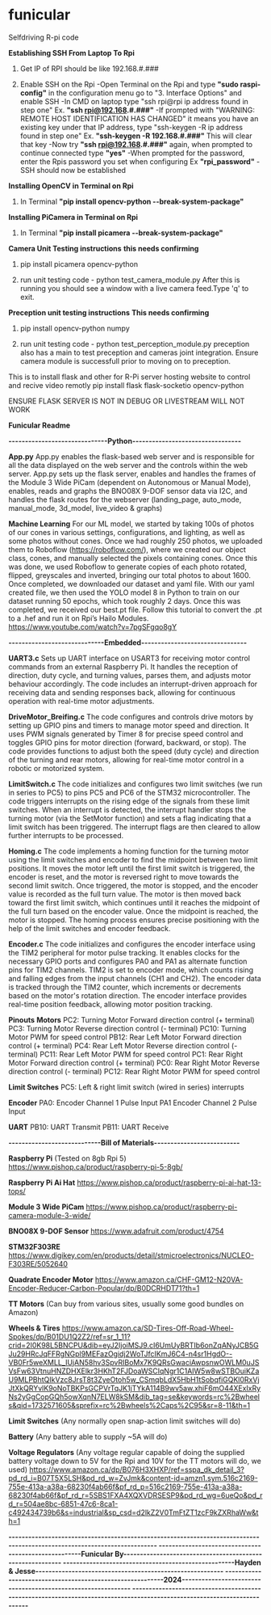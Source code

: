 # funicular
Selfdriving R-pi code


**Establishing SSH From Laptop To Rpi**
1. Get IP of RPI should be like 192.168.#.###

2. Enable SSH on the Rpi
   -Open Terminal on the Rpi and type **"sudo raspi-config"** in the configuration menu go to "3. Interface      Options" and enable SSH
   -In CMD on laptop type "ssh rpi@rpi ip address found in step one" Ex. **"ssh rpi@192.168.#.###"**
   -If prompted with "WARNING: REMOTE HOST IDENTIFICATION HAS CHANGED" it means you have an existing key under that IP address, type "ssh-keygen -R ip address found in step one" Ex. **"ssh-keygen -R 192.168.#.###"** This will clear that key
   -Now try **"ssh rpi@192.168.#.###"** again, when prompted to continue connected type **"yes"**
   -When prompted for the password, enter the Rpis password you set when configuring Ex **"rpi_password"**
   -SSH should now be established

**Installing OpenCV in Terminal on Rpi**
1. In Terminal **"pip install opencv-python --break-system-package"**

**Installing PiCamera in Terminal on Rpi**
1. In Terminal **"pip install picamera --break-system-package"**


**Camera Unit Testing instructions**
**this needs confirming**
1. pip install picamera opencv-python

2. run unit testing code - python test_camera_module.py
After this is running you should see a window with a live camera feed.Type 'q' to exit.


**Preception unit testing instructions**
**This needs confirming**
1. pip install opencv-python numpy

2. run unit testing code - python test_perception_module.py
preception also has a main to test preception and cameras joint integration. Ensure camera module is successfull prior to moving on to preception.

This is to install flask and other for R-Pi server hosting website to control and recive video remotly
pip install flask flask-socketio opencv-python


ENSURE FLASK SERVER IS NOT IN DEBUG OR LIVESTREAM WILL NOT WORK

**Funicular Readme**

**------------------------------Python---------------------------------**

**App.py**
App.py enables the flask-based web server and is responsible for all the data displayed on the web server and the controls within the web server. App.py sets up the flask server, enables and handles the frames of the Module 3 Wide PiCam (dependent on Autonomous or Manual Mode), enables, reads and graphs the BNO08X 9-DOF sensor data via I2C, and handles the flask routes for the webserver (landing_page, auto_mode, manual_mode, 3d_model, live_video & graphs)


**Machine Learning**
For our ML model, we started by taking 100s of photos of our cones in various settings, configurations, and lighting, as well as some photos without cones. Once we had roughly 250 photos, we uploaded them to Roboflow (https://roboflow.com/), where we created our object class, cones, and manually selected the pixels containing cones. Once this was done, we used Roboflow to generate copies of each photo rotated, flipped, greyscales and inverted, bringing our total photos to about 1600. Once completed, we downloaded our dataset and yaml file. With our yaml created file, we then used the YOLO model 8 in Python to train on our dataset running 50 epochs, which took roughly 2 days. Once this was completed, we received our best.pt file. Follow this tutorial to convert the .pt to a .hef and run it on Rpi’s Hailo Modules. https://www.youtube.com/watch?v=7pgSFgqo8gY

**-----------------------------Embedded--------------------------------**

**UART3.c**
Sets up UART interface on USART3 for receiving motor control commands from an external Raspberry Pi. It handles the reception of direction, duty cycle, and turning values, parses them, and adjusts motor behaviour accordingly. The code includes an interrupt-driven approach for receiving data and sending responses back, allowing for continuous operation with real-time motor adjustments.

**DriveMotor_Breifing.c**
The code configures and controls drive motors by setting up GPIO pins and timers to manage motor speed and direction. It uses PWM signals generated by Timer 8 for precise speed control and toggles GPIO pins for motor direction (forward, backward, or stop). The code provides functions to adjust both the speed (duty cycle) and direction of the turning and rear motors, allowing for real-time motor control in a robotic or motorized system.

**LimitSwitch.c**
The code initializes and configures two limit switches (we run in series to PC5) to pins PC5 and PC6 of the STM32 microcontroller. The code triggers interrupts on the rising edge of the signals from these limit switches. When an interrupt is detected, the interrupt handler stops the turning motor (via the SetMotor function) and sets a flag indicating that a limit switch has been triggered. The interrupt flags are then cleared to allow further interrupts to be processed.

**Homing.c**
The code implements a homing function for the turning motor using the limit switches and encoder to find the midpoint between two limit positions. It moves the motor left until the first limit switch is triggered, the encoder is reset, and the motor is reversed right to move towards the second limit switch. Once triggered, the motor is stopped, and the encoder value is recorded as the full turn value. The motor is then moved back toward the first limit switch, which continues until it reaches the midpoint of the full turn based on the encoder value. Once the midpoint is reached, the motor is stopped. The homing process ensures precise positioning with the help of the limit switches and encoder feedback.

**Encoder.c**
The code initializes and configures the encoder interface using the TIM2 peripheral for motor pulse tracking. It enables clocks for the necessary GPIO ports and configures PA0 and PA1 as alternate function pins for TIM2 channels. TIM2 is set to encoder mode, which counts rising and falling edges from the input channels (CH1 and CH2). The encoder data is tracked through the TIM2 counter, which increments or decrements based on the motor's rotation direction. The encoder interface provides real-time position feedback, allowing motor position tracking.

**Pinouts**
**Motors**
PC2: Turning Motor Forward direction control (+ terminal)
PC3: Turning Motor Reverse direction control (- terminal)
PC10: Turning Motor PWM for speed control
PB12: Rear Left Motor Forward direction control (+ terminal)
PC4: Rear Left Motor Reverse direction control (- terminal)
PC11: Rear Left Motor PWM for speed control
PC1: Rear Right Motor Forward direction control (+ terminal)
PC0: Rear Right Motor Reverse direction control (- terminal)
PC12: Rear Right Motor PWM for speed control

**Limit Switches**
PC5: Left & right limit switch (wired in series) interrupts

**Encoder**
PA0: Encoder Channel 1 Pulse Input
PA1 Encoder Channel 2 Pulse Input

**UART**
PB10: UART Transmit
PB11: UART Receive



**----------------------------Bill of Materials--------------------------**

**Raspberry Pi** (Tested on 8gb Rpi 5) https://www.pishop.ca/product/raspberry-pi-5-8gb/ 

**Raspberry Pi Ai Hat** https://www.pishop.ca/product/raspberry-pi-ai-hat-13-tops/ 

**Module 3 Wide PiCam** https://www.pishop.ca/product/raspberry-pi-camera-module-3-wide/

**BNO08X 9-DOF Sensor** https://www.adafruit.com/product/4754

**STM32F303RE** https://www.digikey.com/en/products/detail/stmicroelectronics/NUCLEO-F303RE/5052640 

**Quadrate Encoder Motor** https://www.amazon.ca/CHF-GM12-N20VA-Encoder-Reducer-Carbon-Popular/dp/B0DCRHDT71?th=1

**TT Motors** (Can buy from various sites, usually some good bundles on Amazon)

**Wheels & Tires** https://www.amazon.ca/SD-Tires-Off-Road-Wheel-Spokes/dp/B01DU1Q2Z2/ref=sr_1_11?crid=2I0K98L5BNCPU&dib=eyJ2IjoiMSJ9.cI6UmUyBRTIb6onZqANyJCB5GJu29HRcJqFFRgNGpl9MEFazOgidj2WoTJfcIKmJ6C4-n4sr1HgdO--VB0Fr5weXMLL_IUjAN58hv3SpvRIBoMx7K9QRsGwaciAwpsnwOWLM0uJSVsFw63VtnuHNZDHXElkr3HKhT2FJDoaWSCIqNgr1C1AIW5w8wSTBOuiKZaU9MLPBhtQIkVzc8JrsT8t3ZyeOtoh5w_CSmqbLdX5HbH1tSobqfiGQKl0RxVjJtXkQRYvlK9oNoTBKPsGCPVrTqJK1jTYkA114B9wv5aw.xhiF6mO44XExIxRyNs2yGgCopGQh5owXqnN7ELW8kSM&dib_tag=se&keywords=rc%2Bwheels&qid=1732571605&sprefix=rc%2Bwheels%2Caps%2C95&sr=8-11&th=1

**Limit Switches** (Any normally open snap-action limit switches will do)

**Battery** (Any battery able to supply ~5A will do) 

**Voltage Regulators** (Any voltage regular capable of doing the supplied battery voltage down to 5V for the Rpi and 10V for the TT motors will do, we used) https://www.amazon.ca/dp/B076H3XHXP/ref=sspa_dk_detail_3?pd_rd_i=B07T5X5LSH&pd_rd_w=ZvJmk&content-id=amzn1.sym.516c2169-755e-413a-a38a-68230f4ab66f&pf_rd_p=516c2169-755e-413a-a38a-68230f4ab66f&pf_rd_r=5SBS1FXA4XQXVDRSESP9&pd_rd_wg=6ueQo&pd_rd_r=504ae8bc-6851-47c6-8ca1-c492434739b6&s=industrial&sp_csd=d2lkZ2V0TmFtZT1zcF9kZXRhaWw&th=1 



**-------------------------------------------------------------------------------------------------------------------------
-----------------------------------------------------Funicular By----------------------------------------------------------
----------------------------------------------------Hayden & Jesse---------------------------------------------------------
----------------------------------------------------------2024-------------------------------------------------------------
-------------------------------------------------------------------------------------------------------------------------**


